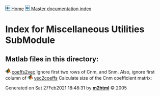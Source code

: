 [![\<](../../../../left.png) Home](../../../../../index.md)     [![\<](../../../../left.png) Master documentation index](../../../../../documentation.html)
 

# Index for Miscellaneous Utilities SubModule

## Matlab files in this directory:

 
  ![](../../../../matlabicon.gif) [coeffs2vec](coeffs2vec.md)   Ignore first two rows of Cnm, and Snm. Also, ignore first column of
  ![](../../../../matlabicon.gif) [vec2coeffs](vec2coeffs.md)   Calculate size of the Cnm coefficient matrix:
 



Generated on Sat 27Feb2021 18:48:31 by
**[m2html](http://www.artefact.tk/software/matlab/m2html/ "Matlab Documentation in HTML")**
© 2005
